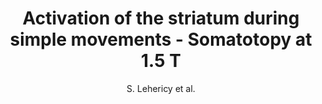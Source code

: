 ---
author: S. Lehericy et al.
title: Activation of the striatum during simple movements - Somatotopy at 1.5 T
journal: NeuroImage
year: 1999
type: article
---